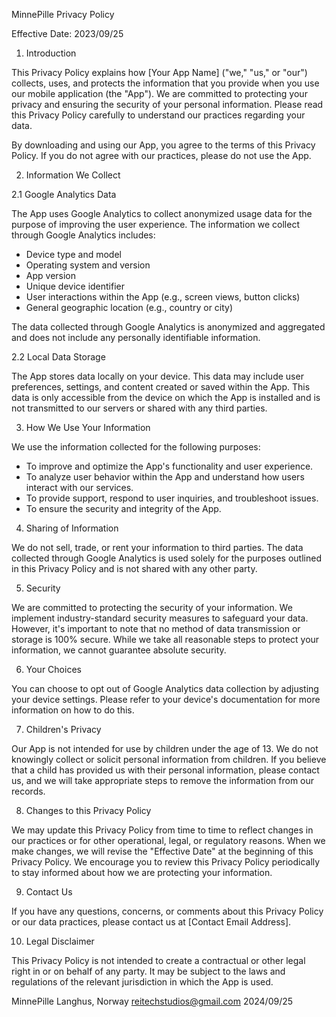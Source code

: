 MinnePille Privacy Policy

Effective Date: 2023/09/25

1. Introduction

This Privacy Policy explains how [Your App Name] ("we," "us," or "our") collects, uses, and protects the information that you provide when you use our mobile application (the "App"). We are committed to protecting your privacy and ensuring the security of your personal information. Please read this Privacy Policy carefully to understand our practices regarding your data.

By downloading and using our App, you agree to the terms of this Privacy Policy. If you do not agree with our practices, please do not use the App.

2. Information We Collect

2.1 Google Analytics Data

The App uses Google Analytics to collect anonymized usage data for the purpose of improving the user experience. The information we collect through Google Analytics includes:

- Device type and model
- Operating system and version
- App version
- Unique device identifier
- User interactions within the App (e.g., screen views, button clicks)
- General geographic location (e.g., country or city)

The data collected through Google Analytics is anonymized and aggregated and does not include any personally identifiable information.

2.2 Local Data Storage

The App stores data locally on your device. This data may include user preferences, settings, and content created or saved within the App. This data is only accessible from the device on which the App is installed and is not transmitted to our servers or shared with any third parties.

3. How We Use Your Information

We use the information collected for the following purposes:

- To improve and optimize the App's functionality and user experience.
- To analyze user behavior within the App and understand how users interact with our services.
- To provide support, respond to user inquiries, and troubleshoot issues.
- To ensure the security and integrity of the App.

4. Sharing of Information

We do not sell, trade, or rent your information to third parties. The data collected through Google Analytics is used solely for the purposes outlined in this Privacy Policy and is not shared with any other party.

5. Security

We are committed to protecting the security of your information. We implement industry-standard security measures to safeguard your data. However, it's important to note that no method of data transmission or storage is 100% secure. While we take all reasonable steps to protect your information, we cannot guarantee absolute security.

6. Your Choices

You can choose to opt out of Google Analytics data collection by adjusting your device settings. Please refer to your device's documentation for more information on how to do this.

7. Children's Privacy

Our App is not intended for use by children under the age of 13. We do not knowingly collect or solicit personal information from children. If you believe that a child has provided us with their personal information, please contact us, and we will take appropriate steps to remove the information from our records.

8. Changes to this Privacy Policy

We may update this Privacy Policy from time to time to reflect changes in our practices or for other operational, legal, or regulatory reasons. When we make changes, we will revise the "Effective Date" at the beginning of this Privacy Policy. We encourage you to review this Privacy Policy periodically to stay informed about how we are protecting your information.

9. Contact Us

If you have any questions, concerns, or comments about this Privacy Policy or our data practices, please contact us at [Contact Email Address].

10. Legal Disclaimer

This Privacy Policy is not intended to create a contractual or other legal right in or on behalf of any party. It may be subject to the laws and regulations of the relevant jurisdiction in which the App is used.

MinnePille
Langhus, Norway
reitechstudios@gmail.com
2024/09/25
